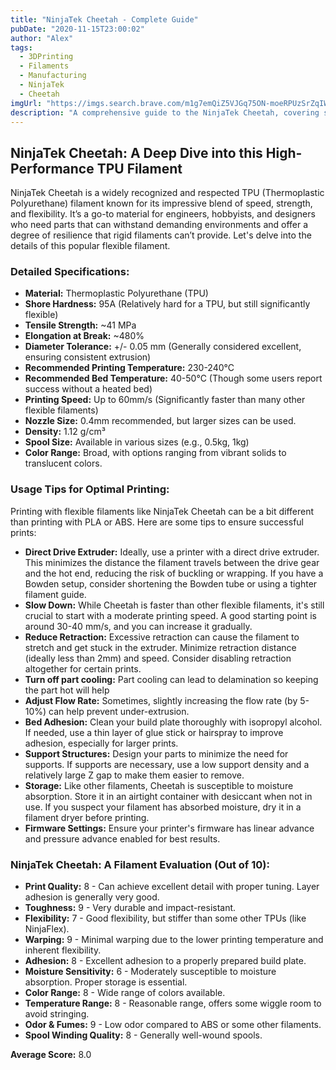 ```yaml
---
title: "NinjaTek Cheetah - Complete Guide"
pubDate: "2020-11-15T23:00:02"
author: "Alex"
tags:
  - 3DPrinting
  - Filaments
  - Manufacturing
  - NinjaTek
  - Cheetah
imgUrl: "https://imgs.search.brave.com/m1g7emQiZ5VJGq75ON-moeRPUzSrZqIWTaUqSqtvbrE/rs:fit:860:0:0:0/g:ce/aHR0cHM6Ly9tLm1l/ZGlhLWFtYXpvbi5j/b20vaW1hZ2VzL0kv/NDFLR3RoOWhiSkwu/anBn"
description: "A comprehensive guide to the NinjaTek Cheetah, covering specifications, usage tips, and comparisons with similar products."
---
```


## NinjaTek Cheetah: A Deep Dive into this High-Performance TPU Filament

NinjaTek Cheetah is a widely recognized and respected TPU (Thermoplastic Polyurethane) filament known for its impressive blend of speed, strength, and flexibility. It’s a go-to material for engineers, hobbyists, and designers who need parts that can withstand demanding environments and offer a degree of resilience that rigid filaments can’t provide. Let's delve into the details of this popular flexible filament.

### Detailed Specifications:

*   **Material:** Thermoplastic Polyurethane (TPU)
*   **Shore Hardness:** 95A (Relatively hard for a TPU, but still significantly flexible)
*   **Tensile Strength:** ~41 MPa
*   **Elongation at Break:** ~480%
*   **Diameter Tolerance:** +/- 0.05 mm (Generally considered excellent, ensuring consistent extrusion)
*   **Recommended Printing Temperature:** 230-240°C
*   **Recommended Bed Temperature:** 40-50°C (Though some users report success without a heated bed)
*   **Printing Speed:** Up to 60mm/s (Significantly faster than many other flexible filaments)
*   **Nozzle Size:** 0.4mm recommended, but larger sizes can be used.
*   **Density:** 1.12 g/cm³
*   **Spool Size:** Available in various sizes (e.g., 0.5kg, 1kg)
*   **Color Range:** Broad, with options ranging from vibrant solids to translucent colors.

### Usage Tips for Optimal Printing:

Printing with flexible filaments like NinjaTek Cheetah can be a bit different than printing with PLA or ABS. Here are some tips to ensure successful prints:

*   **Direct Drive Extruder:** Ideally, use a printer with a direct drive extruder. This minimizes the distance the filament travels between the drive gear and the hot end, reducing the risk of buckling or wrapping. If you have a Bowden setup, consider shortening the Bowden tube or using a tighter filament guide.
*   **Slow Down:** While Cheetah is faster than other flexible filaments, it's still crucial to start with a moderate printing speed. A good starting point is around 30-40 mm/s, and you can increase it gradually.
*   **Reduce Retraction:** Excessive retraction can cause the filament to stretch and get stuck in the extruder. Minimize retraction distance (ideally less than 2mm) and speed. Consider disabling retraction altogether for certain prints.
*   **Turn off part cooling:** Part cooling can lead to delamination so keeping the part hot will help
*   **Adjust Flow Rate:** Sometimes, slightly increasing the flow rate (by 5-10%) can help prevent under-extrusion.
*   **Bed Adhesion:** Clean your build plate thoroughly with isopropyl alcohol. If needed, use a thin layer of glue stick or hairspray to improve adhesion, especially for larger prints.
*   **Support Structures:** Design your parts to minimize the need for supports. If supports are necessary, use a low support density and a relatively large Z gap to make them easier to remove.
*   **Storage:** Like other filaments, Cheetah is susceptible to moisture absorption. Store it in an airtight container with desiccant when not in use. If you suspect your filament has absorbed moisture, dry it in a filament dryer before printing.
*   **Firmware Settings:** Ensure your printer's firmware has linear advance and pressure advance enabled for best results.

### NinjaTek Cheetah: A Filament Evaluation (Out of 10):

*   **Print Quality:** 8 - Can achieve excellent detail with proper tuning. Layer adhesion is generally very good.
*   **Toughness:** 9 - Very durable and impact-resistant.
*   **Flexibility:** 7 - Good flexibility, but stiffer than some other TPUs (like NinjaFlex).
*   **Warping:** 9 - Minimal warping due to the lower printing temperature and inherent flexibility.
*   **Adhesion:** 8 - Excellent adhesion to a properly prepared build plate.
*   **Moisture Sensitivity:** 6 - Moderately susceptible to moisture absorption. Proper storage is essential.
*   **Color Range:** 8 - Wide range of colors available.
*   **Temperature Range:** 8 - Reasonable range, offers some wiggle room to avoid stringing.
*   **Odor & Fumes:** 9 - Low odor compared to ABS or some other filaments.
*   **Spool Winding Quality:** 8 - Generally well-wound spools.

**Average Score:** 8.0
